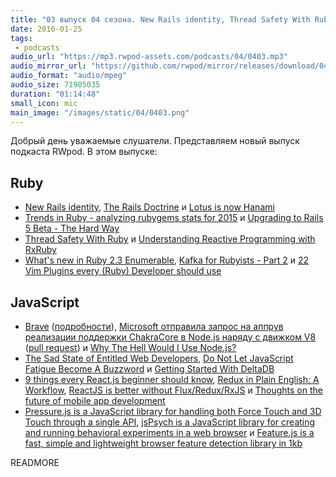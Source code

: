 ```yaml
---
title: "03 выпуск 04 сезона. New Rails identity, Thread Safety With Ruby, DeltaDB, Pressure.js, Feature.js и прочее"
date: 2016-01-25
tags:
 - podcasts
audio_url: "https://mp3.rwpod-assets.com/podcasts/04/0403.mp3"
audio_mirror_url: "https://github.com/rwpod/mirror/releases/download/04.03/0403.mp3"
audio_format: "audio/mpeg"
audio_size: 71905035
duration: "01:14:48"
small_icon: mic
main_image: "/images/static/04/0403.png"
---
```


Добрый день уважаемые слушатели. Представляем новый выпуск подкаста RWpod. В этом выпуске:

## Ruby

 - [New Rails identity](http://weblog.rubyonrails.org/2016/1/19/new-rails-identity/), [The Rails Doctrine](http://rubyonrails.org/doctrine/) и [Lotus is now Hanami](http://hanamirb.org/blog/2016/01/22/lotus-is-now-hanami.html)
 - [Trends in Ruby - analyzing rubygems stats for 2015](https://infinum.co/the-capsized-eight/articles/analyzing-rubygems-stats-v2015) и [Upgrading to Rails 5 Beta - The Hard Way](https://blog.heroku.com/archives/2016/1/22/rails-5-beta-upgrade)
 - [Thread Safety With Ruby](http://lucaguidi.com/2014/03/27/thread-safety-with-ruby.html) и [Understanding Reactive Programming with RxRuby](http://eftimov.net/reactive-programming-rxruby/)
 - [What's new in Ruby 2.3 Enumerable](https://rossta.net/blog/whats-new-in-ruby-2-3-enumerable.html), [Kafka for Rubyists - Part 2](http://www.markphelps.me/2016/01/17/kafka-for-rubyists-2.html) и [22 Vim Plugins every (Ruby) Developer should use](https://need.computer/2016/01/21/22-vim-plugins-every-ruby-developer-should-use.html)

## JavaScript

 - [Brave](https://www.brave.com/) ([подробности](http://www.opennet.ru/opennews/art.shtml?num=43711)), [Microsoft отправила запрос на аппрув реализации поддержки ChakraCore в Node.js наряду с движком V8](https://habrahabr.ru/post/275779/) ([pull request](https://github.com/nodejs/node/pull/4765)) и [Why The Hell Would I Use Node.js?](http://blog.apcelent.com/why-use-nodejs-tutorial.html)
 - [The Sad State of Entitled Web Developers](https://medium.com/swlh/the-sad-state-of-entitled-web-developers-e4f314764dd), [Do Not Let JavaScript Fatigue Become A Buzzword](http://thepracticaldev.com/javascript-fatigue-buzzword) и [Getting Started With DeltaDB](https://medium.com/@redgeoff/getting-started-with-deltadb-137359111282)
 - [9 things every React.js beginner should know](https://camjackson.net/post/9-things-every-reactjs-beginner-should-know), [Redux in Plain English: A Workflow](https://quickleft.com/blog/redux-plain-english-workflow/), [ReactJS is better without Flux/Redux/RxJS](https://medium.com/@puppybits/react-without-flux-a76236d1e1d) и [Thoughts on the future of mobile app development](https://getsiphon.com/blog/2016/01/20/future-of-app-development/)
 - [Pressure.js is a JavaScript library for handling both Force Touch and 3D Touch through a single API](http://pressurejs.com/), [jsPsych is a JavaScript library for creating and running behavioral experiments in a web browser](http://www.jspsych.org/) и [Feature.js is a fast, simple and lightweight browser feature detection library in 1kb](http://featurejs.com/)


READMORE
